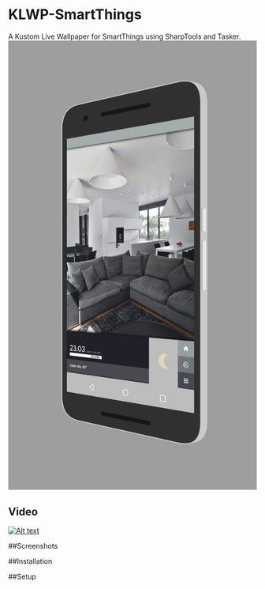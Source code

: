 # KLWP-SmartThings
A Kustom Live Wallpaper for SmartThings using SharpTools and Tasker.
 <a href="https://raw.githubusercontent.com/nicholaswilde/KLWP-SmartThings/master/screenshots/screener_20160911(11-34-04).png"> <img src="https://raw.githubusercontent.com/nicholaswilde/KLWP-SmartThings/master/screenshots/screener_20160911(11-34-04).png" width=512/></a>

## Video
[![Alt text](https://img.youtube.com/vi/GhG6mqvRi_E/0.jpg)](https://www.youtube.com/watch?v=GhG6mqvRi_E)

##Screenshots


##Installation

##Setup
   
